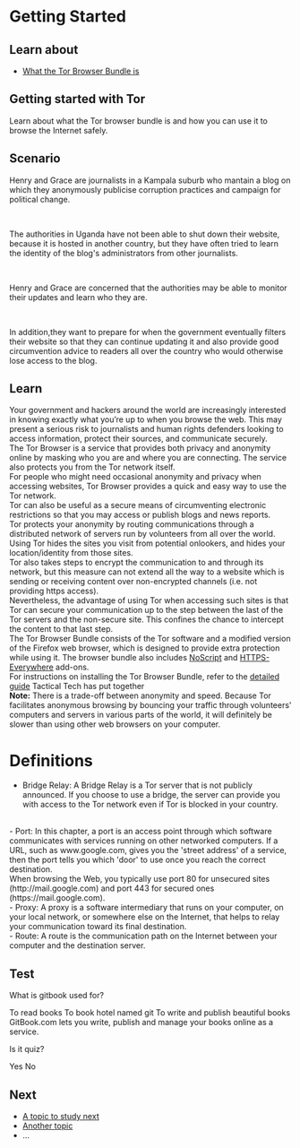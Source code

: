# Getting Started
## Learn about
- [What the Tor Browser Bundle is](en/topics/tool-9-tor-browser/0-getting-started/3-learn.md)


## Getting started with Tor
Learn about what the Tor browser bundle is and how you can use it to browse the Internet safely.


## Scenario
Henry and Grace are journalists in a Kampala suburb who mantain a blog on which they anonymously publicise corruption practices and campaign for political change. 

<br>

The authorities in Uganda have not been able to shut down their website, because it is hosted in another country, but they have often tried to learn the identity of the blog's administrators from other journalists.

<br>

Henry and Grace are concerned that the authorities may be able to monitor their updates and learn who they are.

<br>

In addition,they want to prepare for when the government eventually filters their website so that they can continue updating it and also provide good circumvention advice to readers all over the country who would otherwise lose access to the blog.


## Learn

Your government and hackers around the world are increasingly interested in knowing exactly what you’re up to when you browse the web. This may present a serious risk to journalists and human rights defenders looking to access information, protect their sources, and communicate securely.
<br>
The Tor Browser is a service that provides both privacy and anonymity online by masking who you are and where you are connecting. The service also protects you from the Tor network itself.
<br>
For people who might need occasional anonymity and privacy when accessing websites, Tor Browser provides a quick and easy way to use the Tor network.
<br>
Tor can also be useful as a secure means of circumventing electronic restrictions so that you may access or publish blogs and news reports.
<br>
Tor protects your anonymity by routing communications through a distributed network of servers run by volunteers from all over the world.
<br>
Using Tor hides the sites you visit from potential onlookers, and hides your location/identity from those sites.
<br>
Tor also takes steps to encrypt the communication to and through its network, but this measure can not extend all the way to a website which is sending or receiving content over non-encrypted channels (i.e. not providing https access).
<br>
Nevertheless, the advantage of using Tor when accessing such sites is that Tor can secure your communication up to the step between the last of the Tor servers and the non-secure site. This confines the chance to intercept the content to that last step.
<br>
The Tor Browser Bundle consists of the Tor software and a modified version of the Firefox web browser, which is designed to provide extra protection while using it. The browser bundle also includes [NoScript](https://securityinabox.org/en/guide/firefox/windows#801t) and [HTTPS-Everywhere](https://securityinabox.org/en/guide/firefox/windows#804) add-ons.
<br>
For instructions on installing the Tor Browser Bundle, refer to the [detailed guide](https://securityinabox.org/en/guide/torbrowser/windows) Tactical Tech has put together
<br>
**Note:** There is a trade-off between anonymity and speed. Because Tor facilitates anonymous browsing by bouncing your traffic through volunteers' computers and servers in various parts of the world, it will definitely be slower than using other web browsers on your computer.
<br>
# Definitions
- Bridge Relay: A Bridge Relay is a Tor server that is not publicly announced. If you choose to use a bridge, the server can provide you with access to the Tor network even if Tor is blocked in your country.
<br>
- Port: In this chapter, a port is an access point through which software communicates with services running on other networked computers. If a URL, such as www.google.com, gives you the 'street address' of a service, then the port tells you which 'door' to use once you reach the correct destination.
<br>
When browsing the Web, you typically use port 80 for unsecured sites (http://mail.google.com) and port 443 for secured ones (https://mail.google.com).
<br>
- Proxy: A proxy is a software intermediary that runs on your computer, on your local network, or somewhere else on the Internet, that helps to relay your communication toward its final destination.
<br>
- Route: A route is the communication path on the Internet between your computer and the destination server.


## Test
<quiz name="Gitbook Quiz">
    <question multiple>
        <p>What is gitbook used for?</p>
        <answer correct>To read books</answer>
        <answer>To book hotel named git</answer>
        <answer correct>To write and publish beautiful books</answer>
        <explanation>GitBook.com lets you write, publish and manage your books online as a service.</explanation>
    </question>
    <question>
        <p>Is it quiz?</p>
        <answer correct>Yes</answer>
        <answer>No</answer>
    </question>
</quiz>

## Next
 * [A topic to study next](en/topics/_topic/_unit/index.md)
 * [Another topic](en/topics/_topic/_unit/index.md)
 * ...

